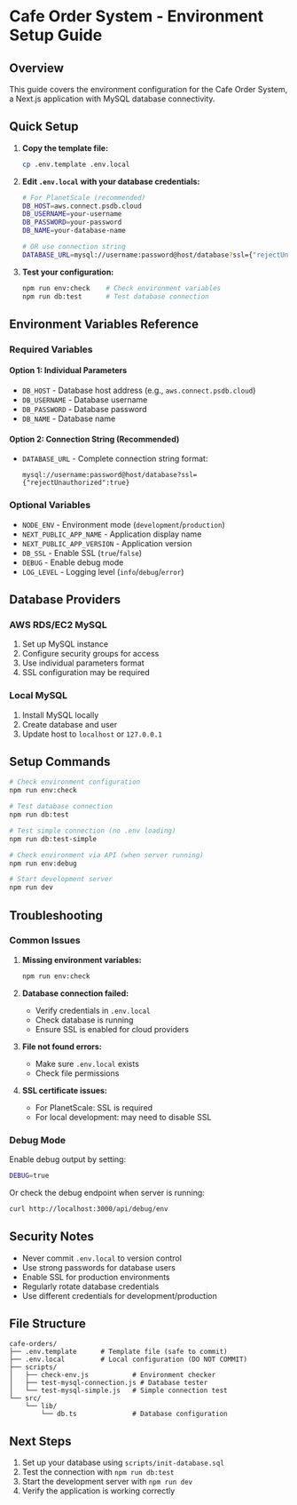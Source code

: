 # Cafe Order System - Environment Setup Guide

## Overview

This guide covers the environment configuration for the Cafe Order System, a Next.js application with MySQL database connectivity.

## Quick Setup

1. **Copy the template file:**
   ```bash
   cp .env.template .env.local
   ```

2. **Edit `.env.local` with your database credentials:**
   ```bash
   # For PlanetScale (recommended)
   DB_HOST=aws.connect.psdb.cloud
   DB_USERNAME=your-username
   DB_PASSWORD=your-password
   DB_NAME=your-database-name

   # OR use connection string
   DATABASE_URL=mysql://username:password@host/database?ssl={"rejectUnauthorized":true}
   ```

3. **Test your configuration:**
   ```bash
   npm run env:check    # Check environment variables
   npm run db:test      # Test database connection
   ```

## Environment Variables Reference

### Required Variables

#### Option 1: Individual Parameters
- `DB_HOST` - Database host address (e.g., `aws.connect.psdb.cloud`)
- `DB_USERNAME` - Database username
- `DB_PASSWORD` - Database password
- `DB_NAME` - Database name

#### Option 2: Connection String (Recommended)
- `DATABASE_URL` - Complete connection string format:
  ```
  mysql://username:password@host/database?ssl={"rejectUnauthorized":true}
  ```

### Optional Variables
- `NODE_ENV` - Environment mode (`development`/`production`)
- `NEXT_PUBLIC_APP_NAME` - Application display name
- `NEXT_PUBLIC_APP_VERSION` - Application version
- `DB_SSL` - Enable SSL (`true`/`false`)
- `DEBUG` - Enable debug mode
- `LOG_LEVEL` - Logging level (`info`/`debug`/`error`)

## Database Providers


### AWS RDS/EC2 MySQL
1. Set up MySQL instance
2. Configure security groups for access
3. Use individual parameters format
4. SSL configuration may be required

### Local MySQL
1. Install MySQL locally
2. Create database and user
3. Update host to `localhost` or `127.0.0.1`

## Setup Commands

```bash
# Check environment configuration
npm run env:check

# Test database connection
npm run db:test

# Test simple connection (no .env loading)
npm run db:test-simple

# Check environment via API (when server running)
npm run env:debug

# Start development server
npm run dev
```

## Troubleshooting

### Common Issues

1. **Missing environment variables:**
   ```bash
   npm run env:check
   ```

2. **Database connection failed:**
   - Verify credentials in `.env.local`
   - Check database is running
   - Ensure SSL is enabled for cloud providers

3. **File not found errors:**
   - Make sure `.env.local` exists
   - Check file permissions

4. **SSL certificate issues:**
   - For PlanetScale: SSL is required
   - For local development: may need to disable SSL

### Debug Mode

Enable debug output by setting:
```bash
DEBUG=true
```

Or check the debug endpoint when server is running:
```bash
curl http://localhost:3000/api/debug/env
```

## Security Notes

- Never commit `.env.local` to version control
- Use strong passwords for database users
- Enable SSL for production environments
- Regularly rotate database credentials
- Use different credentials for development/production

## File Structure

```
cafe-orders/
├── .env.template      # Template file (safe to commit)
├── .env.local         # Local configuration (DO NOT COMMIT)
├── scripts/
│   ├── check-env.js           # Environment checker
│   ├── test-mysql-connection.js # Database tester
│   └── test-mysql-simple.js   # Simple connection test
└── src/
    └── lib/
        └── db.ts              # Database configuration
```

## Next Steps

1. Set up your database using `scripts/init-database.sql`
2. Test the connection with `npm run db:test`
3. Start the development server with `npm run dev`
4. Verify the application is working correctly
